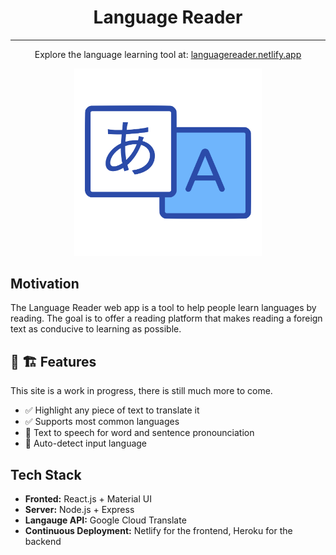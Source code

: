 <div align='center'>
  
<h1 style="border-bottom: none">Language Reader</h1>
<hr>

<p>Explore the language learning tool at: <a href="https://languagereader.ianconceicao.com">languagereader.netlify.app</a></p>

<a href="https://languagereader.ianconceicao.com">
<img width="300" src="logo-fullsize.png">
</a>

</div>

## Motivation

<p>The Language Reader web app is a tool to help people learn languages by reading. The goal is to offer a reading platform that makes reading a foreign text as conducive to learning as possible.<p>

## 🚧 🏗️ Features

<p>This site is a work in progress, there is still much more to come. <p>

- ✅ Highlight any piece of text to translate it
- ✅ Supports most common languages
- 🔲 Text to speech for word and sentence pronounciation
- 🔲 Auto-detect input language

## Tech Stack

- **Fronted:** React.js + Material UI
- **Server:** Node.js + Express
- **Langauge API:** Google Cloud Translate
- **Continuous Deployment:** Netlify for the frontend, Heroku for the backend
